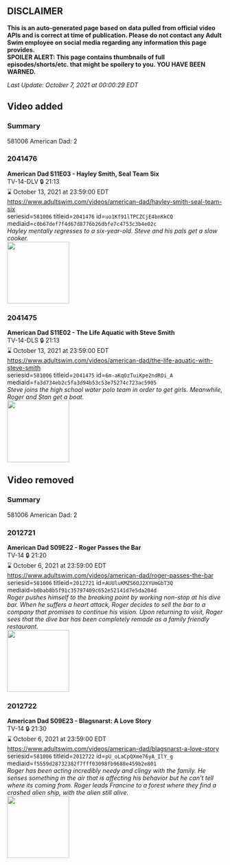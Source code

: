 ## DISCLAIMER
**This is an auto-generated page based on data pulled from official video APIs and is correct at time of publication. Please do not contact any Adult Swim employee on social media regarding any information this page provides.**  
**SPOILER ALERT: This page contains thumbnails of full episodes/shorts/etc. that might be spoilery to you. YOU HAVE BEEN WARNED.**  

_Last Update: October 7, 2021 at 00:00:29 EDT_
## Video added
### Summary
581006 American Dad: 2  
### 2041476
**American Dad S11E03 - Hayley Smith, Seal Team Six**  
TV-14-DLV 🔒 21:13  
⌛ October 13, 2021 at 23:59:00 EDT  
https://www.adultswim.com/videos/american-dad/hayley-smith-seal-team-six  
seriesid=`581006` titleid=`2041476` id=`uo1Kf91lTPCZCjE4bnKkCQ` mediaid=`c0b67def7f4d67d8776b26dbfe7c4753c3b4e02c`  
_Hayley mentally regresses to a six-year-old. Steve and his pals get a slow cooker._  
<a href="https://i.cdn.turner.com/adultswim/big/image-upload/thumbnails/thumb-2_image-15200191612226.jpg"><img src="https://i.cdn.turner.com/adultswim/big/image-upload/thumbnails/thumb-2_image-15200191612226.jpg" height="144px" /></a>
### 2041475
**American Dad S11E02 - The Life Aquatic with Steve Smith**  
TV-14-DLS 🔒 21:13  
⌛ October 13, 2021 at 23:59:00 EDT  
https://www.adultswim.com/videos/american-dad/the-life-aquatic-with-steve-smith  
seriesid=`581006` titleid=`2041475` id=`6m-aKqOzTuiKpe2ndROi_A` mediaid=`fa3d734eb2c5fa3d94b53c53e75274c723ac5905`  
_Steve joins the high school water polo team in order to get girls. Meanwhile, Roger and Stan get a boat._  
<a href="https://i.cdn.turner.com/adultswim/big/image-upload/thumbnails/thumb-2_image-152002055144810.jpg"><img src="https://i.cdn.turner.com/adultswim/big/image-upload/thumbnails/thumb-2_image-152002055144810.jpg" height="144px" /></a>
## Video removed
### Summary
581006 American Dad: 2  
### 2012721
**American Dad S09E22 - Roger Passes the Bar**  
TV-14 🔒 21:20  
⌛ October 6, 2021 at 23:59:00 EDT  
https://www.adultswim.com/videos/american-dad/roger-passes-the-bar  
seriesid=`581006` titleid=`2012721` id=`AUUluKMZS6OJ2XYUmGbT3Q` mediaid=`b0bab8b5f91c35797409c652e52141d7e5da204d`  
_Roger pushes himself to the breaking point by working non-stop at his dive bar.  When he suffers a heart attack, Roger decides to sell the bar to a company that promises to continue his vision.  Upon returning to visit, Roger sees that the dive bar has been completely remade as a family friendly restaurant._  
<a href="https://i.cdn.turner.com/adultswim/big/image-upload/thumbnails/thumb-2_image-15198452312449.jpg"><img src="https://i.cdn.turner.com/adultswim/big/image-upload/thumbnails/thumb-2_image-15198452312449.jpg" height="144px" /></a>
### 2012722
**American Dad S09E23 - Blagsnarst: A Love Story**  
TV-14 🔒 21:30  
⌛ October 6, 2021 at 23:59:00 EDT  
https://www.adultswim.com/videos/american-dad/blagsnarst-a-love-story  
seriesid=`581006` titleid=`2012722` id=`pU_oLaCpQXme76yA_IlY_g` mediaid=`f5559d28732382f7fff03098fb9688e459b2e801`  
_Roger has been acting incredibly needy and clingy with the family.  He senses something in the air that is affecting his behavior but he can't tell where its coming from.  Roger leads Francine to a forest where they find a crashed alien ship, with the alien still alive._  
<a href="https://i.cdn.turner.com/adultswim/big/image-upload/thumbnails/thumb-2_image-15198452564517.jpg"><img src="https://i.cdn.turner.com/adultswim/big/image-upload/thumbnails/thumb-2_image-15198452564517.jpg" height="144px" /></a>
